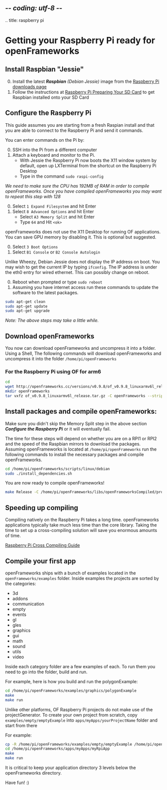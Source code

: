 ## -*- coding: utf-8 -*-
.. title: raspberry pi

Getting your Raspberry Pi ready for openFrameworks
============

    
## Install Raspbian "Jessie"
0. Install the latest _**Raspbian** (Debian Jessie)_ image from the [Raspberry Pi downloads page](http://www.raspberrypi.org/downloads)
1. Follow the instructions at [Raspberry Pi Preparing Your SD Card](http://elinux.org/RPi_Easy_SD_Card_Setup) to get Raspbian installed onto your SD Card

         
## Configure the Raspberry Pi
This guide assumes you are starting from a fresh Raspian install and that you are able to connect to the Raspberry Pi and send it commands.

You can enter commands on the Pi by:

0. SSH into the Pi from a different computer
0. Attach a keyboard and monitor to the Pi.
	* With Jessie the Raspberry Pi now boots the X11 window system by default, open up LXTerminal from the shortcut on the Raspberry Pi Desktop
	* Type in the command `sudo raspi-config`

_We need to make sure the CPU has 192MB of RAM in order to compile openFrameworks. Once you have compiled openFrameworks you may want to repeat this step with 128_

0.  Select `1 Expand Filesystem` and hit Enter
0.  Select `8 Advanced Options` and hit Enter
	* Select `A3 Memory Split` and hit Enter
	* Type `64` and Hit `<ok>`

openFrameworks does not use the X11 Desktop for running OF applications. You can save GPU memory by disabling it. This is optional but suggested.
 
0. Select `3 Boot Options`
0. Select `B1 Console` or `B2 Console Autologin`

Unlike Wheezy, Debian Jessie does not display the IP address on boot. You may wish to get the current IP by typing `ifconfig`. The IP address is under the eth0 entry for wired ethernet. This can possibly change on reboot. 

0. Reboot when prompted or type `sudo reboot`
0. Assuming you have internet access run these commands to update the software to the latest packages.

```sh
sudo apt-get clean
sudo apt-get update
sudo apt-get upgrade
```
_Note: The above steps may take a little while._

## Download openFrameworks
You now can download openFrameworks and uncompress it into a folder. Using a Shell, The following commands will download openFrameworks and uncompress it into the folder `/home/pi/openFrameworks`
 
### For the Raspberry Pi using OF for arm6

```sh
cd
wget http://openframeworks.cc/versions/v0.9.8/of_v0.9.8_linuxarmv6l_release.tar.gz
mkdir openFrameworks
tar vxfz of_v0.9.8_linuxarmv6l_release.tar.gz -C openFrameworks --strip-components 1
```


## Install packages and compile openFrameworks:
 Make sure you didn't skip the Memory Split step in the above section _**Configure the Raspberry Pi**_ or it will eventually fail.
 
The time for these steps will depend on whether you are on a RPI1 or RPI2 and the speed of the Raspbian mirrors to download the packages.
Assuming openFrameworks is located at `/home/pi/openFrameworks` run the following commands to install the necessary packages and compile openFrameworks. 

```sh
cd /home/pi/openFrameworks/scripts/linux/debian
sudo ./install_dependencies.sh
```

You are now ready to compile openFrameworks! 
```sh
make Release -C /home/pi/openFrameworks/libs/openFrameworksCompiled/project
```

## Speeding up compiling
Compiling natively on the Raspberry Pi takes a long time. openFrameworks applications typically take much less time than the core library. Taking the time to set up a cross-compiling solution will save you enormous amounts of time. 

[Raspberry Pi Cross Compiling Guide](../raspberry-pi-cross-compiling-guide/)

## Compile your first app
openFrameworks ships with a bunch of examples located in the `openFrameworks/examples` folder. Inside examples the projects are sorted by the categories: 

* 3d 
* addons 
* communication 
* empty
* events
* gl
* gles
* graphics
* gui
* math
* sound
* utils
* video

Inside each category folder are a few examples of each. To run them you need to go into the folder, build and run.

For example, here is how you build and run the polygonExample:

```sh
cd /home/pi/openFrameworks/examples/graphics/polygonExample
make
make run
```

Unlike other platforms, OF Raspberry Pi projects do not make use of the projectGenerator. To create your own project from scratch, copy `examples/empty/emptyExample` into `apps/myApps/yourProjectName` folder and start from there

For example:

```sh
cp -R /home/pi/openFrameworks/examples/empty/emptyExample /home/pi/openFrameworks/apps/myApps/myRpiApp
cd /home/pi/openFrameworks/apps/myApps/myRpiApp
make
make run
```

It is critical to keep your application directory 3 levels below the openFrameworks directory.

Have fun! :)



